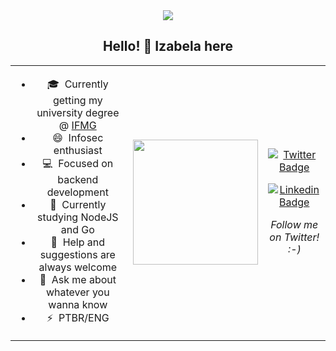 <div align="center">
  <img src="https://64.media.tumblr.com/c1be5550dcc886bbb7354dad4964ce83/fa9e222458266a8c-d2/s2048x3072/eb4e27d5fe82c7590a12904ad5ff60a096c0c918.png"></img>
</div>

<h2 style="text-align: center;">Hello! 👋 Izabela here </h2>

<table boder="0" style="border: 0">
<tr  style="text-align: center; border: 0">
<td  style="text-align: center; border: 0">

- 🎓 &nbsp;Currently getting my university degree @ <a href="https://www.ifmg.edu.br/portal">IFMG</a>
- 😄 &nbsp;Infosec enthusiast</a>
- :computer:&nbsp; Focused on backend development
- 💚 &nbsp;Currently studying NodeJS and Go
- 🤔 &nbsp;Help and suggestions are always welcome
- 💬 &nbsp;Ask me about whatever you wanna know                                                   
- ⚡ &nbsp;PTBR/ENG
      
</td  style="text-align: center; border: 0">
<td>

<img width="auto" height="200px" src="https://64.media.tumblr.com/5efb0510fa8a73de0e8c23b2e6c945d2/fa9e222458266a8c-5c/s1280x1920/885470c26afa4b463e610e890e3d1f4851b11b1c.gif">

</td>



<td>

[![Twitter Badge](https://img.shields.io/badge/-@iza0x01-1ca0f1?style=flat-square&labelColor=1ca0f1&logo=twitter&logoColor=white&link=https://twitter.com/iza0x01)](https://twitter.com/iza0x01)

[![Linkedin Badge](https://img.shields.io/badge/-IzabelaMatos-blue?style=flat-square&logo=Linkedin&logoColor=white&link=https://www.linkedin.com/in/izabela-matos/)](https://www.linkedin.com/in/izabela-matos/) 

*Follow me on Twitter! :-)*

</td>

</tr>
</table>


